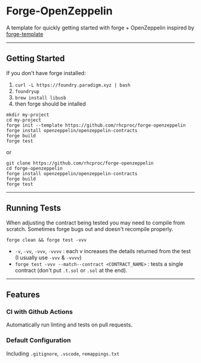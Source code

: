 # Forge-OpenZeppelin

A template for quickly getting started with forge + OpenZeppelin inspired by [forge-template](https://github.com/degatchi/forge-template)

---

## Getting Started

If you don't have forge installed:

1. `curl -L https://foundry.paradigm.xyz | bash`
2. `foundryup`
3. `brew install libusb`
4. then forge should be intalled

```
mkdir my-project
cd my-project
forge init --template https://github.com/rhcproc/forge-openzeppelin
forge install openzeppelin/openzeppelin-contracts
forge build
forge test
```
or 

```
git clone https://github.com/rhcproc/forge-openzeppelin
cd forge-openzeppelin
forge install openzeppelin/openzeppelin-contracts
forge build
forge test
```


---

## Running Tests
When adjusting the contract being tested you may need to compile from scratch. Sometimes forge bugs out and doesn't recompile properly. 
```
forge clean && forge test -vvv
```
- `-v`, `-vv`, `-vvv`, `-vvvv` : each v increases the details returned from the test (I usually use `-vvv` & `-vvvv`)
- `forge test -vvv --match--contract <CONTRACT_NAME>` : tests a single contract (don't put `.t.sol` or `.sol` at the end).

---

## Features


 
### CI with Github Actions

Automatically run linting and tests on pull requests.

### Default Configuration

Including `.gitignore`, `.vscode`, `remappings.txt`


